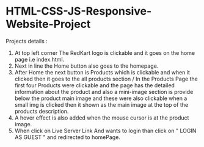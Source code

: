 # HTML-CSS-JS-Responsive-Website-Project
Projects details :
1. At top left corner The RedKart logo is clickable and it goes on the home page i.e index.html.
2. Next in line the Home button also goes to the homepage.
3. After Home the next button is Products which is clickable and when it clicked then it goes to the all products section / In the Products Page the first four Products    were clickable and the page has the detailed information about the product and also a mini-image section is provide below the product main image and these were also      clickable when a small img is clicked then it shown as the main image at the top of the products description.
4. A hover effect is also added when the mouse cursor is at the product image.
5. When click on Live Server Link And wants to login than click on " LOGIN AS GUEST " and redirected to homePage.
